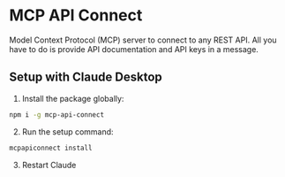 # MCP API Connect

Model Context Protocol (MCP) server to connect to any REST API. All you have to do is provide API documentation and API keys in a message.

## Setup with Claude Desktop

1. Install the package globally:

```bash
npm i -g mcp-api-connect
```

2. Run the setup command:

```bash
mcpapiconnect install
```

3. Restart Claude
